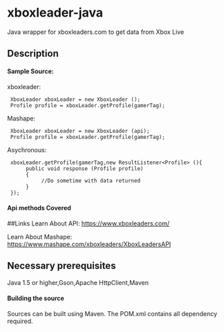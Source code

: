 xboxleader-java
===============

Java wrapper for xboxleaders.com to get data from Xbox Live

## Description

#### Sample Source:

xboxleader:

     XboxLeader xboxLeader = new XboxLeader ();
     Profile profile = xboxLeader.getProfile(gamerTag);
     
     
Mashape:

     XboxLeader xboxLeader = new XboxLeader (api);
     Profile profile = xboxLeader.getProfile(gamerTag);
     
Asychronous:

     xboxLeader.getProfile(gamerTag,new ResultListener<Profile> (){
          public void response (Profile profile)
          {
               //Do sometime with data returned
          }
     });
     
#### Api methods Covered

  
##Links
  Learn About API: https://www.xboxleaders.com/
  
  Learn About Mashape: https://www.mashape.com/xboxleaders/XboxLeadersAPI
 
 
 
## Necessary prerequisites
 Java 1.5 or higher,Gson,Apache HttpClient,Maven
 
 
#### Building the source
 Sources can be built using Maven. The POM.xml contains all dependency required.
